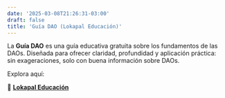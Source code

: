 ```yaml
---
date: '2025-03-08T21:26:31-03:00'
draft: false
title: 'Guía DAO (Lokapal Educación)'
---
```


La **Guía DAO** es una guía educativa gratuita sobre los fundamentos de las DAOs. Diseñada para ofrecer claridad, profundidad y aplicación práctica: sin exageraciones, solo con buena información sobre DAOs.

Explora aquí:  

🔗 [**Lokapal Educación**](https://lokapal-xyz.github.io/educacion/)
